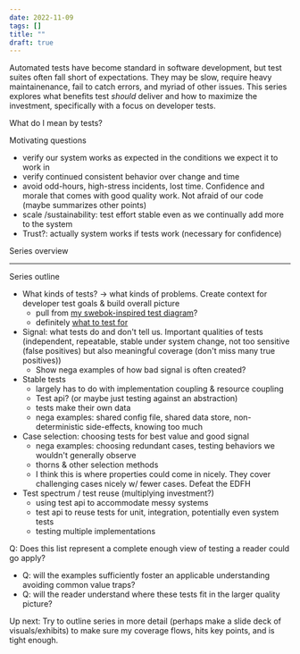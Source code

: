 ```yaml
---
date: 2022-11-09
tags: []
title: ""
draft: true
---
```


Automated tests have become standard in software development, but test suites often fall short of expectations. 
They may be slow, require heavy maintainenance, fail to catch errors, and myriad of other issues. 
This series explores what benefits test *should* deliver and how to maximize the investment, specifically with a focus on developer tests.
<!--more-->

<!-- quote? tests prove existence, not absence of defects -->

What do I mean by tests?

Motivating questions
- verify our system works as expected in the conditions we expect it to work in
- verify continued consistent behavior over change and time
- avoid odd-hours, high-stress incidents, lost time. Confidence and morale that comes with good quality work. Not afraid of our code (maybe summarizes other points)
- scale /sustainability: test effort stable even as we continually add more to the system 
- Trust?: actually system works if tests work (necessary for confidence)

<!-- Colloquial list
- confident, not afraid of our system (not an ungrounded confidence, can't break system)
  - translates to move fast -->

Series overview



-----

Series outline
- What kinds of tests? -> what kinds of problems. Create context for developer test goals & build overall picture
  - pull from [my swebok-inspired test diagram](../../posts/2021-08-30-Test-Types-and-Lifecycle-Phases.md)?
  - definitely [what to test for](../../draft/2022-10-18-What-to-test-for.md)
- Signal: what tests do and don't tell us. Important qualities of tests (independent, repeatable, stable under system change, not too sensitive (false positives) but also meaningful coverage (don't miss many true positives))
  - Show nega examples of how bad signal is often created?
- Stable tests
  - largely has to do with implementation coupling & resource coupling
  - Test api? (or maybe just testing against an abstraction)
  - tests make their own data
  - nega examples: shared config file, shared data store, non-deterministic side-effects, knowing too much
- Case selection: choosing tests for best value and good signal
  - nega examples: choosing redundant cases, testing behaviors we wouldn't generally observe
  - thorns & other selection methods
  - I think this is where properties could come in nicely. They cover challenging cases nicely w/ fewer cases. Defeat the EDFH
- Test spectrum / test reuse (multiplying investment?)
  - using test api to accommodate messy systems
  - test api to reuse tests for unit, integration, potentially even system tests
  - testing multiple implementations

Q: Does this list represent a complete enough view of testing a reader could go apply?
- Q: will the examples sufficiently foster an applicable understanding avoiding common value traps?
- Q: will the reader understand where these tests fit in the larger quality picture?

Up next: Try to outline series in more detail (perhaps make a slide deck of visuals/exhibits) to make sure my coverage flows, hits key points, and is tight enough.

<!-- 

I think I explicitly focus only on dev tests, but to explain that focus properly I also need to frame what kinds of tests at at least a higher level. This leads to a great motivating question for framing. What kinds of tests are based in what things can go wrong.

Recently wrote a post on that, though I probably want to tighten it up to a quicker and more categorical list of main failure sources.

Can also lean in my old quantified communication post for explaining what developer tests do for us


So probably one post overviewing kinds of errors. Maybe another introducing kinds of tools? Hmm, maybe just introduce those as I go.

Then get into dev tests
- signal: how do we make sure our tests tell us what we want them to (that system upholds same expectations under change, also double accounting we communicated correctly by rephrasing expectations in a test which is also a clearer way to capture specific expectations)
- case selection (by domain, but other techniques can guide like thorns or structure-based)
  - behavior driven
 Using abstraction / decoupling from accident (thus against a domain-based abstraction not an implementation, even if abstraction is just public methods)
  - settle common questions like of tests make the data vs pre-seed, using mocks, concrete vs interface, how much integration...
- I'd be nice to have something about tests as self-documenting code / domain modeling capturing a part of the problem often left out or poorly modeled, requirements (the why behind how the system got to now)

Hmm. I'm getting into a bunch of properties I want represented. Remember to drive everything from motivations. What are we achieving? 


Goal for tomorrow, write the intro post framing the series (motivating questions, kinds of problems, focus on tests devs write most often)

Goal: how do we reliably verify our system works as expected)

Q: how can I include nega examples in this series?
- Dates would be a common way to show how a test can be flaky.


Have two motivation sections?

There are some differences for motivations between general testing and dev testing. In particular, we can get more specific.

General
- verify our system works as expected in the conditions we expect it to work in
- verify continued consistent behavior over change and time
- avoid odd-hours, high-stress incidents, lost time. Confidence and morale that comes with good quality work. Not afraid of our code (maybe summarizes other points)
- scale /sustainability: test effort stable even as we continually add more to the system 
- Trust?: actually system works if tests work (necessary for confidence)

Colloquial list
- confident, not afraid of our system (not an ungrounded confidence, can't break system)
  - translates to move fast
- ....

Perhaps frame kinds of problems & tests in terms of transitions.
- user to reqs
- req to dev
- dev to code
- code from dev to other environments
- env on update /deploy
- stable state (monitors)

Not as much transition-based (but env dependent)
- load
- security 
 -->